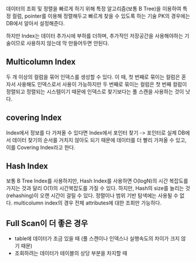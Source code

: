 데이터의 조회 및 정렬을 빠르게 하기 위해 특정 알고리즘(보통 B Tree)을 이용하여 특정 컬럼, pointer를 이용해 정렬해두고 빠르게 찾을 수 있도록 하는 기술
PK의 경우에는 DB에서 알아서 설정해준다.

하지만 Index는 데이터 추가시에 부하를 더하며, 추가적인 저장공간을 사용해야하는 기술이므로 사용하지 않는데 막 만들어두면 안된다.
## Multicolumn Index
두 개 이상의 컬럼을 묶어 인덱스를 생성할 수 있다.
이 때, 첫 번째로 묶이는 컬럼은 혼자서 사용해도 인덱스로서 사용이 가능하지만 두 번째로 묶이는 컬럼은 첫 번째 컬럼이 정렬되고 정렬되는 시스템이기 때문에 인덱스로 찾기보다는 풀 스캔을 사용하는 것이 낫다.
## covering Index
Index에서 정보를 다 가져올 수 있다면 Index에서 포인터 찾기 -> 포인터로 실제 DB에서 데이터 찾기의 순서를 거치지 않아도 되기 때문에 데이터를 더 빨리 가져올 수 있고, 이를 Covering Index라고 한다.
## Hash Index
보통 B Tree Index를 사용하지만, Hash Index를 사용하면 O(logN)의 시간 복잡도를 가지는 것과 달리 O(1)의 시간복잡도를 가질 수 있다.
하지만, Hash의 size를 늘리는 것(rehashing)이 오랜 시간이 걸릴 수 있다. 
정렬이나 범위 기반 탐색에는 사용될 수 없다.
multicolumn index의 경우 전체 attributes에 대한 조회만 가능하다.
## Full Scan이 더 좋은 경우
- table에 데이터가 조금 있을 때 (풀 스캔이나 인덱스나 실행속도의 차이가 크지 않기 때문)
- 조회하려는 데이터가 테이블의 상당 부분을 차지할 때
